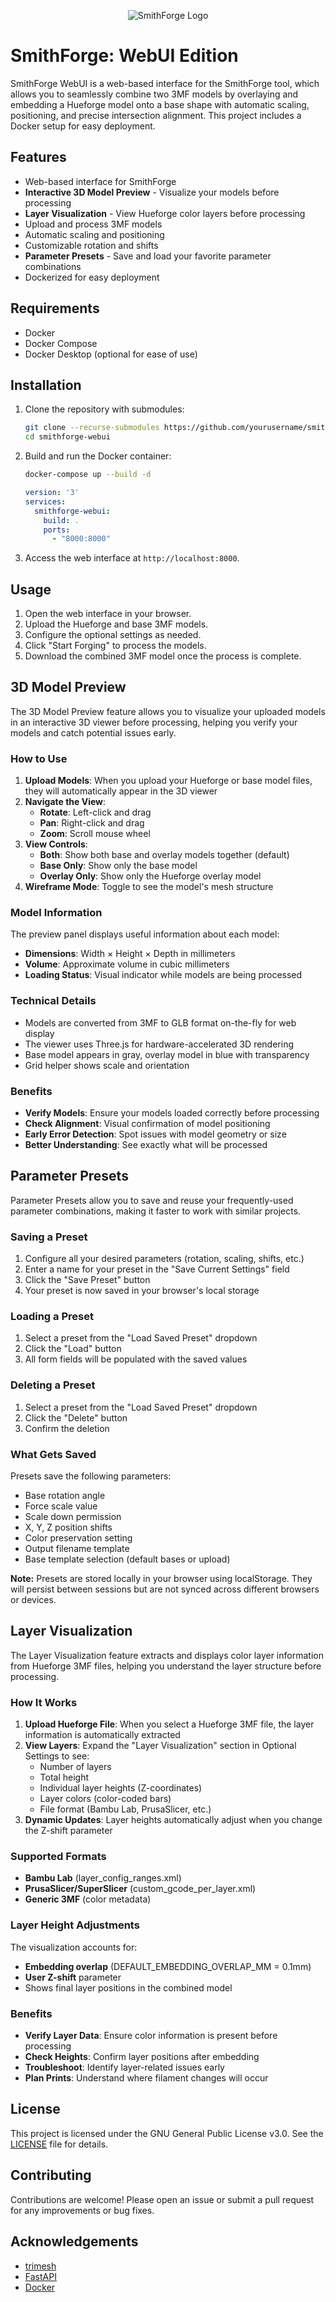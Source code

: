 <p align="center">
  <img src="web/static/smithforge_logo_white_small_v2.gif" alt="SmithForge Logo">
</p>

# SmithForge: WebUI Edition

SmithForge WebUI is a web-based interface for the SmithForge tool, which allows you to seamlessly combine two 3MF models by overlaying and embedding a Hueforge model onto a base shape with automatic scaling, positioning, and precise intersection alignment. This project includes a Docker setup for easy deployment.

## Features

- Web-based interface for SmithForge
- **Interactive 3D Model Preview** - Visualize your models before processing
- **Layer Visualization** - View Hueforge color layers before processing
- Upload and process 3MF models
- Automatic scaling and positioning
- Customizable rotation and shifts
- **Parameter Presets** - Save and load your favorite parameter combinations
- Dockerized for easy deployment

## Requirements

- Docker
- Docker Compose
- Docker Desktop (optional for ease of use)

## Installation

1. Clone the repository with submodules:
    ```bash
    git clone --recurse-submodules https://github.com/yourusername/smithforge-webui.git
    cd smithforge-webui
    ```

2. Build and run the Docker container:
    ```bash
    docker-compose up --build -d
    ```
    ```yaml
    version: '3'
    services:
      smithforge-webui:
        build: .
        ports:
          - "8000:8000"
    ```

3. Access the web interface at `http://localhost:8000`.

## Usage
1. Open the web interface in your browser.
2. Upload the Hueforge and base 3MF models.
3. Configure the optional settings as needed.
4. Click "Start Forging" to process the models.
5. Download the combined 3MF model once the process is complete.

## 3D Model Preview

The 3D Model Preview feature allows you to visualize your uploaded models in an interactive 3D viewer before processing, helping you verify your models and catch potential issues early.

### How to Use

1. **Upload Models**: When you upload your Hueforge or base model files, they will automatically appear in the 3D viewer
2. **Navigate the View**:
   - **Rotate**: Left-click and drag
   - **Pan**: Right-click and drag
   - **Zoom**: Scroll mouse wheel
3. **View Controls**:
   - **Both**: Show both base and overlay models together (default)
   - **Base Only**: Show only the base model
   - **Overlay Only**: Show only the Hueforge overlay model
4. **Wireframe Mode**: Toggle to see the model's mesh structure

### Model Information

The preview panel displays useful information about each model:
- **Dimensions**: Width × Height × Depth in millimeters
- **Volume**: Approximate volume in cubic millimeters
- **Loading Status**: Visual indicator while models are being processed

### Technical Details

- Models are converted from 3MF to GLB format on-the-fly for web display
- The viewer uses Three.js for hardware-accelerated 3D rendering
- Base model appears in gray, overlay model in blue with transparency
- Grid helper shows scale and orientation

### Benefits

- **Verify Models**: Ensure your models loaded correctly before processing
- **Check Alignment**: Visual confirmation of model positioning
- **Early Error Detection**: Spot issues with model geometry or size
- **Better Understanding**: See exactly what will be processed

## Parameter Presets

Parameter Presets allow you to save and reuse your frequently-used parameter combinations, making it faster to work with similar projects.

### Saving a Preset

1. Configure all your desired parameters (rotation, scaling, shifts, etc.)
2. Enter a name for your preset in the "Save Current Settings" field
3. Click the "Save Preset" button
4. Your preset is now saved in your browser's local storage

### Loading a Preset

1. Select a preset from the "Load Saved Preset" dropdown
2. Click the "Load" button
3. All form fields will be populated with the saved values

### Deleting a Preset

1. Select a preset from the "Load Saved Preset" dropdown
2. Click the "Delete" button
3. Confirm the deletion

### What Gets Saved

Presets save the following parameters:
- Base rotation angle
- Force scale value
- Scale down permission
- X, Y, Z position shifts
- Color preservation setting
- Output filename template
- Base template selection (default bases or upload)

**Note:** Presets are stored locally in your browser using localStorage. They will persist between sessions but are not synced across different browsers or devices.

## Layer Visualization

The Layer Visualization feature extracts and displays color layer information from Hueforge 3MF files, helping you understand the layer structure before processing.

### How It Works

1. **Upload Hueforge File**: When you select a Hueforge 3MF file, the layer information is automatically extracted
2. **View Layers**: Expand the "Layer Visualization" section in Optional Settings to see:
   - Number of layers
   - Total height
   - Individual layer heights (Z-coordinates)
   - Layer colors (color-coded bars)
   - File format (Bambu Lab, PrusaSlicer, etc.)
3. **Dynamic Updates**: Layer heights automatically adjust when you change the Z-shift parameter

### Supported Formats

- **Bambu Lab** (layer_config_ranges.xml)
- **PrusaSlicer/SuperSlicer** (custom_gcode_per_layer.xml)
- **Generic 3MF** (color metadata)

### Layer Height Adjustments

The visualization accounts for:
- **Embedding overlap** (DEFAULT_EMBEDDING_OVERLAP_MM = 0.1mm)
- **User Z-shift** parameter
- Shows final layer positions in the combined model

### Benefits

- **Verify Layer Data**: Ensure color information is present before processing
- **Check Heights**: Confirm layer positions after embedding
- **Troubleshoot**: Identify layer-related issues early
- **Plan Prints**: Understand where filament changes will occur

## License

This project is licensed under the GNU General Public License v3.0. See the [LICENSE](http://_vscodecontentref_/0) file for details.

## Contributing

Contributions are welcome! Please open an issue or submit a pull request for any improvements or bug fixes.

## Acknowledgements

- [trimesh](https://github.com/mikedh/trimesh)
- [FastAPI](https://fastapi.tiangolo.com/)
- [Docker](https://www.docker.com/)